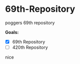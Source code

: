 # 69th-Repository
poggers 69th repository

**Goals:**

- [X] 69th Repository
- [ ] 420th Repository

nice
